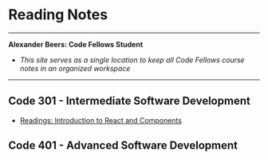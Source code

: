 # Reading Notes
---------------
__Alexander Beers: Code Fellows Student__
  * _This site serves as a single location to keep all Code Fellows course notes in an organized workspace_ 
---------------
## Code 301 - Intermediate Software Development
* [Readings: Introduction to React and Components](Readings_Introduction-to-React-and-Components.md)

## Code 401 - Advanced Software Development

